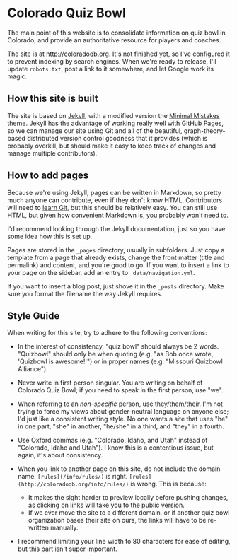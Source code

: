 # Colorado Quiz Bowl

The main point of this website is to consolidate information on quiz bowl in
Colorado, and provide an authoritative resource for players and coaches.

The site is at http://coloradoqb.org. It's not finished yet, so I've configured
it to prevent indexing by search engines. When we're ready to release, I'll
update `robots.txt`, post a link to it somewhere, and let Google work its magic.

## How this site is built

The site is based on [Jekyll](https://jekyllrb.com/), with a modified version
the [Minimal Mistakes](https://mmistakes.github.io/minimal-mistakes/) theme.
Jekyll has the advantage of working really well with GitHub Pages, so we can
manage our site using Git and all of the beautiful, graph-theory-based
distributed version control goodness that it provides (which is probably
overkill, but should make it easy to keep track of changes and manage multiple
contributors).

## How to add pages

Because we're using Jekyll, pages can be written in Markdown, so pretty much
anyone can contribute, even if they don't know HTML. Contributors will need to
[learn Git](https://git-scm.com/book/en/v2), but this should be relatively easy.
You can still use HTML, but given how convenient Markdown is, you probably won't
need to.

I'd recommend looking through the Jekyll documentation, just so you have some
idea how this is set up.

Pages are stored in the `_pages` directory, usually in subfolders. Just copy a
template from a page that already exists, change the front matter (title and
permalink) and content, and you're good to go. If you want to insert a link to
your page on the sidebar, add an entry to `_data/navigation.yml`.

If you want to insert a blog post, just shove it in the `_posts` directory. Make
sure you format the filename the way Jekyll requires.

## Style Guide

When writing for this site, try to adhere to the following conventions:

* In the interest of consistency, "quiz bowl" should always be 2 words.
  "Quizbowl" should only be when quoting (e.g. "as Bob once wrote, 'Quizbowl is
  awesome!'") or in proper names (e.g. "Missouri Quizbowl Alliance").

* Never write in first person singular. You are writing on behalf of Colorado
  Quiz Bowl; if you need to speak in the first person, use "we".

* When referring to an *non-specific* person, use they/them/their. I'm not
  trying to force my views about gender-neutral language on anyone else; I'd
  just like a consistent writing style. No one wants a site that uses "he" in
  one part, "she" in another, "he/she" in a third, and "they" in a fourth.

* Use Oxford commas (e.g. "Colorado, Idaho, and Utah" instead of "Colorado,
  Idaho and Utah"). I know this is a contentious issue, but again, it's about
  consistency.

* When you link to another page on this site, do not include the domain name.
  `[rules](/info/rules/)` is right. `[rules](http://coloradoqb.org/info/rules/)`
  is wrong. This is because:
  *  It makes the sight harder to preview locally before pushing changes, as
     clicking on links will take you to the public version.
  *  If we ever move the site to a different domain, or if another quiz bowl
     organization bases their site on ours, the links will have to be re-written
     manually.
  
* I recommend limiting your line width to 80 characters for ease of editing, but
  this part isn't super important.
